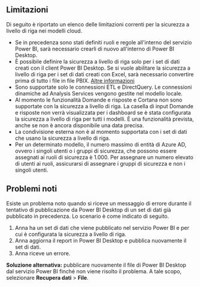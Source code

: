 ## <a name="limitations"></a>Limitazioni
Di seguito è riportato un elenco delle limitazioni correnti per la sicurezza a livello di riga nei modelli cloud.

* Se in precedenza sono stati definiti ruoli e regole all'interno del servizio Power BI, sarà necessario crearli di nuovo all'interno di Power BI Desktop.
* È possibile definire la sicurezza a livello di riga solo per i set di dati creati con il client Power BI Desktop. Se si vuole abilitare la sicurezza a livello di riga per i set di dati creati con Excel, sarà necessario convertire prima di tutto i file in file PBIX. [Altre informazioni](../desktop-import-excel-workbooks.md)
* Sono supportate solo le connessioni ETL e DirectQuery. Le connessioni dinamiche ad Analysis Services vengono gestite nel modello locale.
* Al momento le funzionalità Domande e risposte e Cortana non sono supportate con la sicurezza a livello di riga. La casella di input Domande e risposte non verrà visualizzata per i dashboard se è stata configurata la sicurezza a livello di riga per tutti i modelli. È una funzionalità prevista, anche se non è ancora disponibile una data precisa.
* La condivisione esterna non è al momento supportata con i set di dati che usano la sicurezza a livello di riga.
* Per un determinato modello, il numero massimo di entità di Azure AD, ovvero i singoli utenti o i gruppi di sicurezza, che possono essere assegnati ai ruoli di sicurezza è 1.000. Per assegnare un numero elevato di utenti ai ruoli, assicurarsi di assegnare i gruppi di sicurezza e non i singoli utenti.

## <a name="known-issues"></a>Problemi noti
Esiste un problema noto quando si riceve un messaggio di errore durante il tentativo di pubblicazione da Power BI Desktop di un set di dati già pubblicato in precedenza. Lo scenario è come indicato di seguito.

1. Anna ha un set di dati che viene pubblicato nel servizio Power BI e per cui è configurata la sicurezza a livello di riga.
2. Anna aggiorna il report in Power BI Desktop e pubblica nuovamente il set di dati.
3. Anna riceve un errore.

**Soluzione alternativa:** pubblicare nuovamente il file di Power BI Desktop dal servizio Power BI finché non viene risolto il problema. A tale scopo, selezionare **Recupera dati** > **File**. 

